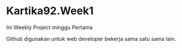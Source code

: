 # Kartika92.Week1
Ini Weekly Project minggu Pertama

Github digunakan untuk web developer bekerja sama satu sama lain.